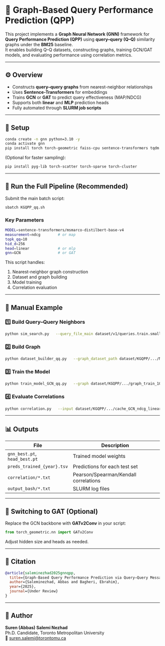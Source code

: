 # 🧠 Graph-Based Query Performance Prediction (QPP)

This project implements a **Graph Neural Network (GNN)** framework for **Query Performance Prediction (QPP)** using **query–query (Q–Q)** similarity graphs under the **BM25** baseline.  
It enables building Q–Q datasets, constructing graphs, training GCN/GAT models, and evaluating performance using correlation metrics.

---

## ⚙️ Overview

- Constructs **query–query graphs** from nearest-neighbor relationships  
- Uses **Sentence-Transformers** for embeddings  
- Trains **GCN** or **GAT** to predict query effectiveness (MAP/NDCG)  
- Supports both **linear** and **MLP** prediction heads  
- Fully automated through **SLURM job scripts**

---

## 🧩 Setup

```bash
conda create -n gnn python=3.10 -y
conda activate gnn
pip install torch torch-geometric faiss-cpu sentence-transformers tqdm
```

(Optional for faster sampling):
```bash
pip install pyg-lib torch-scatter torch-sparse torch-cluster
```

---

## 🚀 Run the Full Pipeline (Recommended)

Submit the main batch script:

```bash
sbatch KGQPP_qq.sh
```

### Key Parameters
```bash
MODEL=sentence-transformers/msmarco-distilbert-base-v4
measurement=ndcg        # or map
topk_qq=10
hid_d=256
head=linear             # or mlp
gnn=GCN                 # or GAT
```

This script handles:
1. Nearest-neighbor graph construction  
2. Dataset and graph building  
3. Model training  
4. Correlation evaluation  

---

## 🧠 Manual Example

### 1️⃣ Build Query–Query Neighbors
```bash
python sim_search.py   --query_file_main dataset/v1/queries.train.small.tsv   --query_file_search dataset/v1/queries.train.small.tsv   --output_file_json dataset/NNQ/NNQ_distilbert_train_V1.json   --model_name sentence-transformers/msmarco-distilbert-base-v4   --top_k 100
```

### 2️⃣ Build Graph
```bash
python dataset_builder_qq.py   --graph_dataset_path dataset/KGQPP/.../MotherDataset_train_v1_distilbert.json   --out_path dataset/KGQPP/.../graph_train_10_ndcg.pt   --eval_measurement ndcg   --topk_qq 10
```

### 3️⃣ Train the Model
```bash
python train_model_GCN_qq.py   --graph dataset/KGQPP/.../graph_train_10_ndcg.pt   --hid 256 --head linear --epochs 20 --train
```

### 4️⃣ Evaluate Correlations
```bash
python correlation.py   --input dataset/KGQPP/.../cache_GCN_ndcg_linear_256   --collection V1
```

---

## 📊 Outputs

| File | Description |
|------|--------------|
| `gnn_best.pt`, `head_best.pt` | Trained model weights |
| `preds_trained_{year}.tsv` | Predictions for each test set |
| `correlation/*.txt` | Pearson/Spearman/Kendall correlations |
| `output_bash/*.txt` | SLURM log files |

---

## 🔁 Switching to GAT (Optional)

Replace the GCN backbone with **GATv2Conv** in your script:
```python
from torch_geometric.nn import GATv2Conv
```
Adjust hidden size and heads as needed.

---

## 🧾 Citation

```bibtex
@article{saleminezhad2025gnnqpp,
  title={Graph-Based Query Performance Prediction via Query–Query Message Passing},
  author={Saleminezhad, Abbas and Bagheri, Ebrahim},
  year={2025},
  journal={Under Review}
}
```

---

## 👤 Author

**Suren (Abbas) Salemi Nezhad**  
Ph.D. Candidate, Toronto Metropolitan University  
📧 suren.salemi@torontomu.ca
